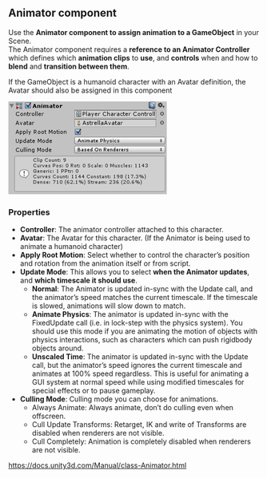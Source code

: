 ## Animator component

Use the **Animator component to assign animation to a GameObject** in your Scene. \
The Animator component requires a **reference to an Animator Controller** which defines which **animation clips** to **use**, and **controls** when and how to **blend** and **transition between them**.

If the GameObject is a humanoid character with an Avatar definition, the Avatar should also be assigned in this component


![](./MecanimAnimatorComponent.png)

### Properties

- **Controller**:  The animator controller attached to this character.
- **Avatar**:  The Avatar for this character. (If the Animator is being used to animate a humanoid character)
- **Apply Root Motion**: Select whether to control the character’s position and rotation from the animation itself or from script.
- **Update Mode**: This allows you to select **when the Animator updates**, and **which timescale it should use**.
  - **Normal**: The Animator is updated in-sync with the Update call, and the animator’s speed matches the current timescale. If the timescale is slowed, animations will slow down to match.
  - **Animate Physics**: The animator is updated in-sync with the FixedUpdate call (i.e. in lock-step with the physics system). You should use this mode if you are animating the motion of objects with physics interactions, such as characters which can push rigidbody objects around.
  - **Unscaled Time**: The animator is updated in-sync with the Update call, but the animator’s speed ignores the current timescale and animates at 100% speed regardless. This is useful for animating a GUI system at normal speed while using modified timescales for special effects or to pause gameplay.
- **Culling Mode**: Culling mode you can choose for animations.
  - Always Animate: Always animate, don’t do culling even when offscreen.
  - Cull Update Transforms: Retarget, IK and write of Transforms are disabled when renderers are not visible.
  - Cull Completely: Animation is completely disabled when renderers are not visible.
  
  
https://docs.unity3d.com/Manual/class-Animator.html


  
